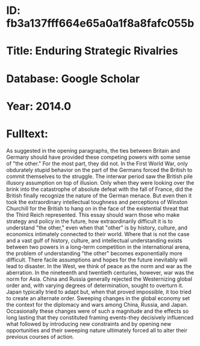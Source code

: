 # ID: fb3a137fff664e65a0a1f8a8fafc055b
# Title: Enduring Strategic Rivalries
# Database: Google Scholar
# Year: 2014.0
# Fulltext:
As suggested in the opening paragraphs, the ties between Britain and Germany should have provided these competing powers with some sense of "the other."
For the most part, they did not.
In the First World War, only obdurately stupid behavior on the part of the Germans forced the British to commit themselves to the struggle.
The interwar period saw the British pile illusory assumption on top of illusion.
Only when they were looking over the brink into the catastrophe of absolute defeat with the fall of France, did the British finally recognize the nature of the German menace.
But even then it took the extraordinary intellectual toughness and perceptions of Winston Churchill for the British to hang on in the face of the existential threat that the Third Reich represented.
This essay should warn those who make strategy and policy in the future, how extraordinarily difficult it is to understand "the other," even when that "other" is by history, culture, and economics intimately connected to their world.
Where that is not the case and a vast gulf of history, culture, and intellectual understanding exists between two powers in a long-term competition in the international arena, the problem of understanding "the other" becomes exponentially more difficult.
There facile assumptions and hopes for the future inevitably will lead to disaster.
In the West, we think of peace as the norm and war as the aberration.
In the nineteenth and twentieth centuries, however, war was the norm for Asia.
China and Russia generally rejected the Westernizing global order and, with varying degrees of determination, sought to overturn it.
Japan typically tried to adapt but, when that proved impossible, it too tried to create an alternate order.
Sweeping changes in the global economy set the context for the diplomacy and wars among China, Russia, and Japan.
Occasionally these changes were of such a magnitude and the effects so long lasting that they constituted framing events-they decisively influenced what followed by introducing new constraints and by opening new opportunities and their sweeping nature ultimately forced all to alter their previous courses of action.
